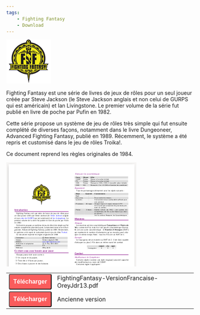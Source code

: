 ```yaml
---
tags:
    - Fighting Fantasy
    - Download
---
```


![ff](../images/fighting-fantasy/logo.png)

Fighting Fantasy est une série de livres de jeux de rôles pour un seul joueur créée par Steve Jackson (le Steve Jackson anglais et non celui de GURPS qui est américain) et Ian Livingstone. Le premier volume de la série fut publié en livre de poche par Pufin en 1982.

Cette série propose un système de jeu de rôles très simple qui fut ensuite complété de diverses façons, notamment dans le livre Dungeoneer, Advanced Fighting Fantasy, publié en 1989. Récemment, le système a été repris et customisé dans le jeu de rôles Troika!.

Ce document reprend les règles originales de 1984.

![header](../images/fighting-fantasy/proj.png)

<table>
<tr>
<td><button type="submit" style="font-size:16px;border-radius: 4px;font-weight: bold;background:#fa5c5c;color:white;padding:10px" onclick="window.location.href='../../files/fighting-fantasy/FightingFantasy-VersionFrancaise-OreyJdr13.pdf';">Télécharger</button></td>
<td style="font-size:16px">FightingFantasy-VersionFrancaise-OreyJdr13.pdf</td>
</tr>
<tr>
<td><button type="submit" style="font-size:16px;border-radius: 4px;font-weight: bold;background:#fa5c5c;color:white;padding:10px" onclick="window.location.href='../../files/fighting-fantasy/FightingFantasy-VersionFrancaise-OreyJdr03.pdf';">Télécharger</button></td>
<td style="font-size:16px">Ancienne version</td>
</tr>
</table>



